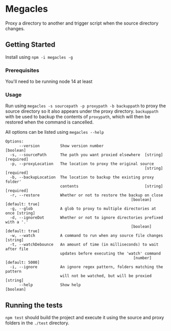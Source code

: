 # Megacles

Proxy a directory to another and trigger script when the source directory changes. 

## Getting Started

Install using `npm -i megacles -g`

### Prerequisites

You'll need to be running node 14 at least

### Usage

Run using `megacles -s sourcepath -p proxypath -b backuppath` to proxy the source directory so it also appears under the proxy directory. `backuppath` with be used to backup the contents of `proxypath`, which will then be restored when the command is cancelled.

All options can be listed using `megacles --help`

```
Options:
      --version         Show version number                            [boolean]
  -s, --sourcePath      The path you want proxied elsewhere  [string] [required]
  -p, --proxyLocation   The location to proxy the original source
                                                             [string] [required]
  -b, --backupLocation  The location to backup the existing proxy folder'
                        contents                             [string] [required]
  -r, --restore         Whether or not to restore the backup on close
                                                       [boolean] [default: true]
  -g, --glob            A glob to proxy to multiple directories at once [string]
  -d, --ignoreDot       Whether or not to ignore directories prefixed with a '.'
                                                       [boolean] [default: true]
  -w, --watch           A command to run when any source file changes   [string]
  -t, --watchDebounce   An amount of time (in milliseconds) to wait after file
                        updates before executing the 'watch' command
                                                        [number] [default: 5000]
  -i, --ignore          An ignore regex pattern, folders matching the pattern
                        will not be watched, but will be proxied        [string]
      --help            Show help                                      [boolean]
```

## Running the tests

`npm test` should build the project and execute it using the source and proxy folders in the `./test` directory.